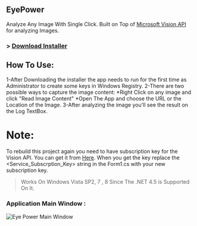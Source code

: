 ## EyePower
Analyze Any Image With Single Click.
Built on Top of [Microsoft Vision API](https://www.projectoxford.ai/vision) for analyzing Images.
### > [Download Installer](http://goo.gl/13bx3Q)


## How To Use:
1-After Downloading the installer the app needs to run for the first time as Administrator to create some keys in Windows Registry.
2-There are two possible ways to capture the image content:
 *Right Click on any image and click "Read Image Content"
 *Open The App and choose the URL or the Location of the Image.
3-After analyzing the image you'll see the result on the Log TextBox.

# Note:
To rebuild this project again you need to have subscription key for the Vision API. You can get it from [Here](https://www.projectoxford.ai/vision). When you get the key replace the <Service_Subscrption_Key> string in the Form1.cs with your new subscription key.


> Works On Windows Vista SP2, 7 , 8 Since The .NET 4.5 is Supported On It.



### Application Main Window : 
![Eye Power Main Window](https://github.com/ShawkyZ/EyePower/blob/master/Screenshot.png)
